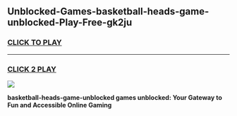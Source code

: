
## Unblocked-Games-basketball-heads-game-unblocked-Play-Free-gk2ju
<h3>
<a href="https://premium76.site?title=basketball-heads-game-unblocked&ref=22A">CLICK TO PLAY</a></h3>
<hr>

<h3>
<a href="https://premium76.site?title=basketball-heads-game-unblocked&ref=22A">CLICK 2 PLAY</a>
  
</h3>

<a href="https://premium76.site?title=basketball-heads-game-unblocked&ref=22A"><img src="https://clearcache.store/games.png"></a>


**basketball-heads-game-unblocked games unblocked: Your Gateway to Fun and Accessible Online Gaming**
